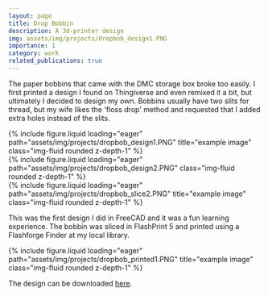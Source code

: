 ```yaml
---
layout: page
title: Drop Bobbin
description: A 3d-printer design
img: assets/img/projects/dropbob_design1.PNG
importance: 1
category: work
related_publications: true
---
```


The paper bobbins that came with the DMC storage box broke too easily. I first printed a design I found on Thingiverse and even remixed it a bit, but ultimately I decided to design my own. Bobbins usually have two slits for thread, but my wife likes the 'floss drop' method and requested that I added extra holes instead of the slits.

<div class="row">
    <div class="col-sm mt-3 mt-md-0">
        {% include figure.liquid loading="eager" path="assets/img/projects/dropbob_design1.PNG" title="example image" class="img-fluid rounded z-depth-1" %}
    </div>
    <div class="col-sm mt-3 mt-md-0">
        {% include figure.liquid loading="eager" path="assets/img/projects/dropbob_design2.PNG" class="img-fluid rounded z-depth-1" %}
    </div>
    <div class="col-sm mt-3 mt-md-0">
        {% include figure.liquid loading="eager" path="assets/img/projects/dropbob_slice2.PNG"  title="example image" class="img-fluid rounded z-depth-1" %}
    </div>
</div>

This was the first design I did in FreeCAD and it was a fun learning experience. The bobbin was sliced in FlashPrint 5 and printed using a Flashforge Finder at my local library.

<div class="row">
    <div class="col-sm mt-3 mt-md-0">
        {% include figure.liquid loading="eager" path="assets/img/projects/dropbob_printed1.PNG" title="example image" class="img-fluid rounded z-depth-1" %}
    </div>
</div>

The design can be downloaded [here](https://www.thingiverse.com/thing:6801548).
